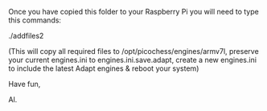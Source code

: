 Once you have copied this folder to your Raspberry Pi you will need to type this commands:
 
./addfiles2     
 
(This will copy all required files to /opt/picochess/engines/armv7l, preserve your current engines.ini to engines.ini.save.adapt, create a new engines.ini to include the latest Adapt engines & reboot your system) 
 
 
Have fun, 
 
Al.
